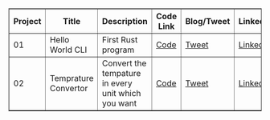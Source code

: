 <div align="center">
<table border="1" cellspacing="0" cellpadding="5">
  <tr>
    <th>Project</th>
    <th>Title</th>
    <th>Description</th>
    <th>Code Link</th>
    <th>Blog/Tweet</th>
    <th>LinkedIn </th>
  </tr>
  <tr>
    <td>01</td>
    <td>Hello World CLI</td>
    <td>First Rust program</td>
    <td><a href="./project01">Code</a></td>
    <td><a href="#">Tweet</a></td>
    <td><a href="#">LinkedIn</a></td>

  </tr>
  <tr>
    <td>02</td>
    <td>Temprature Convertor</td>
  <td>Convert the tempature in every unit which you want</td>
    <td><a href="./project02">Code</a></td>
    <td><a href="#">Tweet</a></td>
    <td><a href="#">LinkedIn</a></td>
  </tr>
</table>
</div>